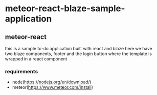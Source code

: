 # meteor-react-blaze-sample-application

## meteor-react
this is a sample to-do application built with react and blaze
here we have two blaze components, footer and the login button
where the template is wrapped in a react component


### requirements
- node(https://nodejs.org/en/download/)
- meteor(https://www.meteor.com/install)
